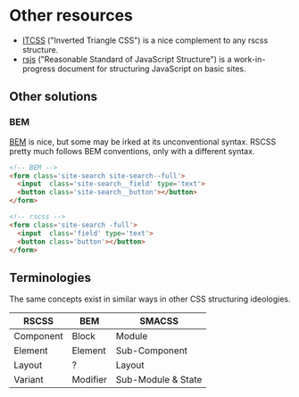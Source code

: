# Other resources

 * [ITCSS](https://speakerdeck.com/dafed/managing-css-projects-with-itcss#49) ("Inverted Triangle CSS") is a nice complement to any rscss structure.
 * [rsjs](http://ricostacruz.com/rsjs/) ("Reasonable Standard of JavaScript Structure") is a work-in-progress document for structuring JavaScript on basic sites.

Other solutions
---------------

### BEM
[BEM] is nice, but some may be irked at its unconventional syntax. RSCSS pretty much follows BEM conventions, only with a different syntax.

```html
<!-- BEM -->
<form class='site-search site-search--full'>
  <input  class='site-search__field' type='text'>
  <button class='site-search__button'></button>
</form>
```

```html
<!-- rscss -->
<form class='site-search -full'>
  <input  class='field' type='text'>
  <button class='button'></button>
</form>
```

## Terminologies

The same concepts exist in similar ways in other CSS structuring ideologies.

| RSCSS     | BEM      | SMACSS        |
| ---       | ---      | ---           |
| Component | Block    | Module        |
| Element   | Element  | Sub-Component |
| Layout    | ?        | Layout        |
| Variant   | Modifier | Sub-Module & State |

[BEM]: http://bem.info/
[Smacss]: https://smacss.com/
